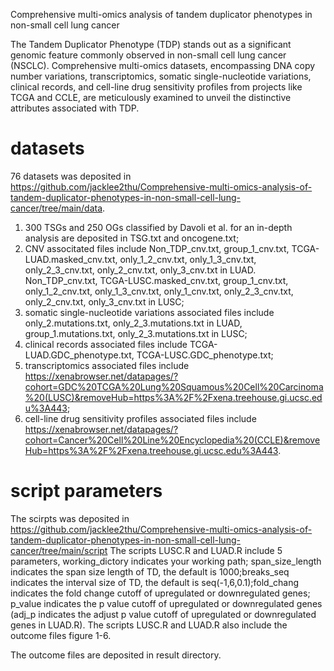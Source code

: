 Comprehensive multi-omics analysis of tandem duplicator phenotypes in non-small cell lung cancer

The Tandem Duplicator Phenotype (TDP) stands out as a significant genomic feature commonly observed in non-small cell lung cancer (NSCLC). Comprehensive multi-omics datasets, encompassing DNA copy number variations, transcriptomics, somatic single-nucleotide variations, clinical records, and cell-line drug sensitivity profiles from projects like TCGA and CCLE, are meticulously examined to unveil the distinctive attributes associated with TDP.

# datasets

76 datasets was deposited in https://github.com/jacklee2thu/Comprehensive-multi-omics-analysis-of-tandem-duplicator-phenotypes-in-non-small-cell-lung-cancer/tree/main/data.
1. 300 TSGs and 250 OGs classified by Davoli et al. for an in-depth analysis are deposited in TSG.txt and oncogene.txt;
2. CNV associtated files include Non_TDP_cnv.txt, group_1_cnv.txt, TCGA-LUAD.masked_cnv.txt, only_1_2_cnv.txt, only_1_3_cnv.txt, only_2_3_cnv.txt, only_2_cnv.txt, only_3_cnv.txt in LUAD. Non_TDP_cnv.txt, TCGA-LUSC.masked_cnv.txt, group_1_cnv.txt, only_1_2_cnv.txt, only_1_3_cnv.txt, only_1_cnv.txt, only_2_3_cnv.txt, only_2_cnv.txt, only_3_cnv.txt in LUSC;
3. somatic single-nucleotide variations associated files include only_2.mutations.txt, only_2_3.mutations.txt in LUAD, group_1.mutations.txt, only_2_3.mutations.txt in LUSC;
4. clinical records associated files include TCGA-LUAD.GDC_phenotype.txt, TCGA-LUSC.GDC_phenotype.txt;
5. transcriptomics associated files include https://xenabrowser.net/datapages/?cohort=GDC%20TCGA%20Lung%20Squamous%20Cell%20Carcinoma%20(LUSC)&removeHub=https%3A%2F%2Fxena.treehouse.gi.ucsc.edu%3A443;
6. cell-line drug sensitivity profiles associated files include https://xenabrowser.net/datapages/?cohort=Cancer%20Cell%20Line%20Encyclopedia%20(CCLE)&removeHub=https%3A%2F%2Fxena.treehouse.gi.ucsc.edu%3A443.

# script parameters

The scirpts was deposited in https://github.com/jacklee2thu/Comprehensive-multi-omics-analysis-of-tandem-duplicator-phenotypes-in-non-small-cell-lung-cancer/tree/main/script
The scripts LUSC.R and LUAD.R include 5 parameters, working_dictory indicates your working path; span_size_length indicates the span size length of TD, the default is 1000;breaks_seq indicates the interval size of TD, the default is seq(-1,6,0.1);fold_chang indicates the fold change cutoff of upregulated or downregulated genes; p_value indicates the p value cutoff of upregulated or downregulated genes (adj_p indicates the adjust p value cutoff of upregulated or downregulated genes in LUAD.R).
The scripts LUSC.R and LUAD.R also include the outcome files figure 1-6.

The outcome files are deposited in result directory.
